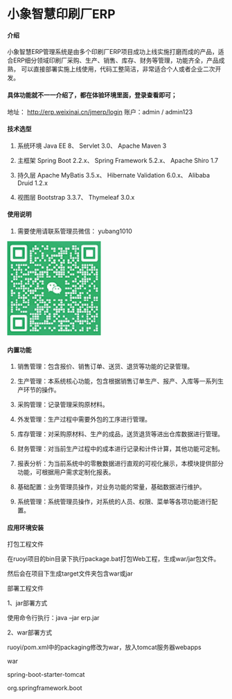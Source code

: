 # 小象智慧印刷厂ERP

#### 介绍

小象智慧ERP管理系统是由多个印刷厂ERP项目成功上线实施打磨而成的产品，适合ERP细分领域印刷厂采购、生产、销售、库存、财务等管理，功能齐全，产品成熟，
可以直接部署实施上线使用，代码工整简洁，非常适合个人或者企业二次开发。

#### 具体功能就不一一介绍了，都在体验环境里面，登录查看即可；
地址： http://erp.weixinai.cn/jmerp/login
账户：admin / admin123

#### 技术选型
1. 系统环境
Java EE 8、
Servlet 3.0、
Apache Maven 3

2. 主框架
Spring Boot 2.2.x、
Spring Framework 5.2.x、
Apache Shiro 1.7

3. 持久层
Apache MyBatis 3.5.x、
Hibernate Validation 6.0.x、
Alibaba Druid 1.2.x

4. 视图层
Bootstrap 3.3.7、
Thymeleaf 3.0.x

#### 使用说明
1.  需要使用请联系管理员微信： yubang1010

![输入图片说明](jmerp-master/src/200.png)

#### 内置功能

1.  销售管理：包含报价、销售订单、送货、退货等功能的记录管理。

2.  生产管理：本系统核心功能，包含根据销售订单生产、报产、入库等一系列生产环节的操作。

3.  采购管理：记录管理采购原材料。

4.  外发管理：生产过程中需要外包的工序进行管理。

5.  库存管理：对采购原材料、生产的成品，送货退货等进出仓库数据进行管理。

6.  财务管理：对当前生产过程中的成本进行记录和计件计算，其他功能可定制。

7.  报表分析：为当前系统中的零散数据进行直观的可视化展示，本模块提供部分功能，可根据用户需求定制化报表。 

8.  基础配置：业务管理员操作，对业务功能的常量，基础数据进行维护。

9.  系统管理：系统管理员操作，对系统的人员、权限、菜单等各项功能进行配置。


#### 应用环境安装

打包工程文件

在ruoyi项目的bin目录下执行package.bat打包Web工程，生成war/jar包文件。

然后会在项目下生成target文件夹包含war或jar

部署工程文件

1、jar部署方式

使用命令行执行：java –jar erp.jar 

2、war部署方式

ruoyi/pom.xml中的packaging修改为war，放入tomcat服务器webapps

<packaging>war</packaging>
		
<!-- 单应用排除内置tomcat -->	

<exclusions>

<exclusion>

<artifactId>spring-boot-starter-tomcat</artifactId>

<groupId>org.springframework.boot</groupId>

</exclusion>

</exclusions>


